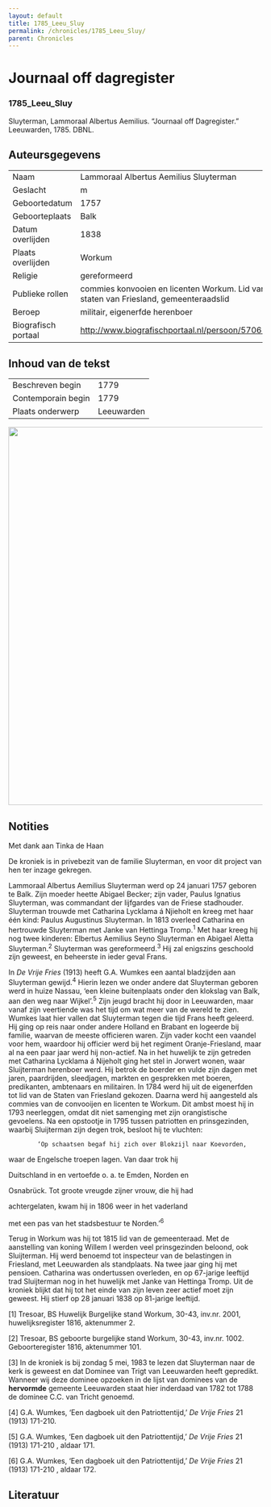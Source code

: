 ```yaml
---
layout: default
title: 1785_Leeu_Sluy
permalink: /chronicles/1785_Leeu_Sluy/
parent: Chronicles
--- 
```



# Journaal off dagregister 

### 1785_Leeu_Sluy 

Sluyterman, Lammoraal Albertus Aemilius. “Journaal off Dagregister.” Leeuwarden, 1785. DBNL. 

## Auteursgegevens 

| | | 
| --------------- | --------------- | 
| Naam | Lammoraal Albertus Aemilius Sluyterman | 
| Geslacht | m | 
| Geboortedatum | 1757 | 
| Geboorteplaats | Balk | 
| Datum overlijden | 1838 | 
| Plaats overlijden | Workum | 
| Religie | gereformeerd | 
| Publieke rollen | commies konvooien en licenten Workum. Lid van de staten van Friesland, gemeenteraadslid | 
| Beroep | militair, eigenerfde herenboer | 
| Biografisch portaal | http://www.biografischportaal.nl/persoon/57061980 | 

## Inhoud van de tekst 

| | | 
| --------------- | --------------- | 
| Beschreven begin | 1779 | 
| Contemporain begin | 1779 | 
| Plaats onderwerp | Leeuwarden | 

[<img src="..\..\barplots_chronicles\1785_Leeu_Sluy.jpg" width="750"/>](..\..\barplots_chronicles\1785_Leeu_Sluy.jpg) 

## Notities 

Met dank aan Tinka de Haan

De kroniek is in privebezit van de familie Sluyterman, en voor dit project van
hen ter inzage gekregen.

Lammoraal Albertus Aemilius Sluyterman werd op 24 januari 1757 geboren te
Balk. Zijn moeder heette Abigael Becker; zijn vader, Paulus Ignatius
Sluyterman, was commandant der lijfgardes van de Friese stadhouder. Sluyterman
trouwde met Catharina Lycklama á Njieholt en kreeg met haar één kind: Paulus
Augustinus Sluyterman. In 1813 overleed Catharina en hertrouwde Sluyterman met
Janke van Hettinga Tromp.<sup>1</sup> Met haar kreeg hij nog twee kinderen:
Elbertus Aemilius Seyno Sluyterman en Abigael Aletta Sluyterman.<sup>2</sup>
Sluyterman was gereformeerd.<sup>3</sup> Hij zal enigszins geschoold zijn
geweest, en beheerste in ieder geval Frans.

In _De Vrije Fries_ (1913) heeft G.A. Wumkes een aantal bladzijden aan
Sluyterman gewijd.<sup>4</sup> Hierin lezen we onder andere dat Sluyterman
geboren werd in huize Nassau, ‘een kleine buitenplaats onder den klokslag van
Balk, aan den weg naar Wijkel’.<sup>5</sup> Zijn jeugd bracht hij door in
Leeuwarden, maar vanaf zijn veertiende was het tijd om wat meer van de wereld
te zien. Wumkes laat hier vallen dat Sluyterman tegen die tijd Frans heeft
geleerd. Hij ging op reis naar onder andere Holland en Brabant en logeerde bij
familie, waarvan de meeste officieren waren. Zijn vader kocht een vaandel voor
hem, waardoor hij officier werd bij het regiment Oranje-Friesland, maar al na
een paar jaar werd hij non-actief. Na in het huwelijk te zijn getreden met
Catharina Lycklama á Nijeholt ging het stel in Jorwert wonen, waar Sluijterman
herenboer werd. Hij betrok de boerder en vulde zijn dagen met jaren,
paardrijden, sleedjagen, markten en gesprekken met boeren, predikanten,
ambtenaars en militairen. In 1784 werd hij uit de eigenerfden tot lid van de
Staten van Friesland gekozen. Daarna werd hij aangesteld als commies van de
convooijen en licenten te Workum. Dit ambst moest hij in 1793 neerleggen,
omdat dit niet samenging met zijn orangistische gevoelens. Na een opstootje in
1795 tussen patriotten en prinsgezinden, waarbij Sluijterman zijn degen trok,
besloot hij te vluchten:



            ‘Op schaatsen begaf hij zich over Blokzijl naar Koevorden,

waar de Engelsche troepen lagen. Van daar trok hij

Duitschland in en vertoefde o. a. te Emden, Norden en

Osnabrück. Tot groote vreugde zijner vrouw, die hij had

achtergelaten, kwam hij in 1806 weer in het vaderland

met een pas van het stadsbestuur te Norden.’<sup>6</sup>



Terug in Workum was hij tot 1815 lid van de gemeenteraad. Met de aanstelling
van koning Willem I werden veel prinsgezinden beloond, ook Sluijterman. Hij
werd benoemd tot inspecteur van de belastingen in Friesland, met Leeuwarden
als standplaats. Na twee jaar ging hij met pensioen. Catharina was ondertussen
overleden, en op 67-jarige leeftijd trad Sluijterman nog in het huwelijk met
Janke van Hettinga Tromp. Uit de kroniek blijkt dat hij tot het einde van zijn
leven zeer actief moet zijn geweest. Hij stierf op 28 januari 1838 op
81-jarige leeftijd.

[1] Tresoar, BS Huwelijk Burgelijke stand Workum, 30-43, inv.nr. 2001,
huwelijksregister 1816, aktenummer 2.

[2] Tresoar, BS geboorte burgelijke stand Workum, 30-43, inv.nr. 1002.
Geboorteregister 1816, aktenummer 101.

[3] In de kroniek is bij zondag 5 mei, 1983 te lezen dat Sluyterman naar de
kerk is geweest en dat Dominee van Trigt van Leeuwarden heeft gepredikt.
Wanneer wij deze dominee opzoeken in de lijst van dominees van de
**hervormde** gemeente Leeuwarden staat hier inderdaad van 1782 tot 1788 de
dominee C.C. van Tricht genoemd.

[4] G.A. Wumkes, ‘Een dagboek uit den Patriottentijd,’  _De Vrije Fries_  21
(1913) 171-210.

[5] G.A. Wumkes, ‘Een dagboek uit den Patriottentijd,’  _De Vrije Fries_  21
(1913) 171-210 , aldaar 171.

[6] G.A. Wumkes, ‘Een dagboek uit den Patriottentijd,’  _De Vrije Fries_  21
(1913) 171-210 , aldaar 172.





## Literatuur 


